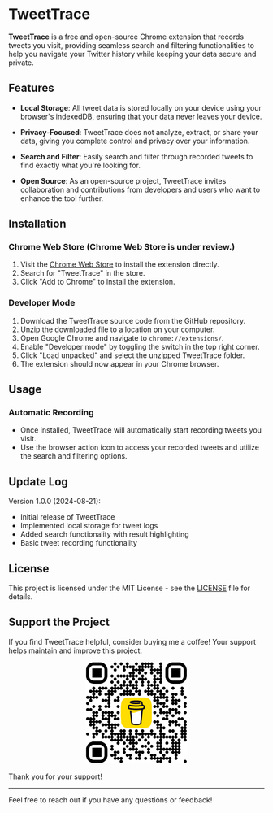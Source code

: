 # TweetTrace  

**TweetTrace** is a free and open-source Chrome extension that records tweets you visit, providing seamless search and filtering functionalities to help you navigate your Twitter history while keeping your data secure and private.  

## Features  

- **Local Storage**: All tweet data is stored locally on your device using your browser's indexedDB, ensuring that your data never leaves your device.  
  
- **Privacy-Focused**: TweetTrace does not analyze, extract, or share your data, giving you complete control and privacy over your information.  

- **Search and Filter**: Easily search and filter through recorded tweets to find exactly what you're looking for.  

- **Open Source**: As an open-source project, TweetTrace invites collaboration and contributions from developers and users who want to enhance the tool further.  

## Installation  

### Chrome Web Store (Chrome Web Store is under review.)

1. Visit the [Chrome Web Store](https://chrome.google.com/webstore) to install the extension directly.  
2. Search for "TweetTrace" in the store.  
3. Click "Add to Chrome" to install the extension.  

### Developer Mode  

1. Download the TweetTrace source code from the GitHub repository.  
2. Unzip the downloaded file to a location on your computer.  
3. Open Google Chrome and navigate to `chrome://extensions/`.  
4. Enable "Developer mode" by toggling the switch in the top right corner.  
5. Click "Load unpacked" and select the unzipped TweetTrace folder.  
6. The extension should now appear in your Chrome browser.  

## Usage  

### Automatic Recording  
- Once installed, TweetTrace will automatically start recording tweets you visit.  
- Use the browser action icon to access your recorded tweets and utilize the search and filtering options.  

## Update Log  

Version 1.0.0 (2024-08-21):  
- Initial release of TweetTrace  
- Implemented local storage for tweet logs  
- Added search functionality with result highlighting  
- Basic tweet recording functionality  

## License  

This project is licensed under the MIT License - see the [LICENSE](LICENSE) file for details.  

## Support the Project  

If you find TweetTrace helpful, consider buying me a coffee! Your support helps maintain and improve this project.  

<p align="center">  
  <img src="images/bmc_qr.png" alt="Buy Me a Coffee QR Code" width="200"/>  
</p>  

Thank you for your support!  

---  

Feel free to reach out if you have any questions or feedback!
